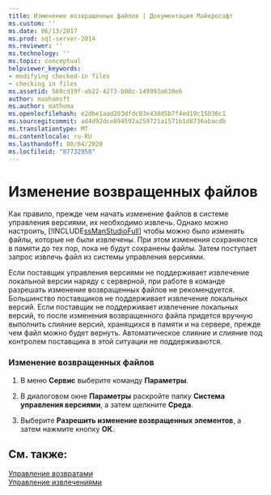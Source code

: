 ```yaml
---
title: Изменение возвращенных файлов | Документация Майкрософт
ms.custom: ''
ms.date: 06/13/2017
ms.prod: sql-server-2014
ms.reviewer: ''
ms.technology: ''
ms.topic: conceptual
helpviewer_keywords:
- modifying checked-in files
- checking in files
ms.assetid: 560cd19f-ab22-4273-b00c-149993a630e6
author: mashamsft
ms.author: mathoma
ms.openlocfilehash: e2dbe1aad203dfdc83e438d5b7f4ed19c15038c1
ms.sourcegitcommit: ad4d92dce894592a259721a1571b1d8736abacdb
ms.translationtype: MT
ms.contentlocale: ru-RU
ms.lasthandoff: 08/04/2020
ms.locfileid: "87732958"
---
```

# <a name="edit-checked-in-files"></a>Изменение возвращенных файлов
  Как правило, прежде чем начать изменение файлов в системе управления версиями, их необходимо извлечь. Однако можно настроить, [!INCLUDE[ssManStudioFull](../includes/ssmanstudiofull-md.md)] чтобы можно было изменять файлы, которые не были извлечены. При этом изменения сохраняются в памяти до тех пор, пока не будут сохранены файлы. Затем поступает запрос извлечь файл из системы управления версиями.  
  
 Если поставщик управления версиями не поддерживает извлечение локальной версии наряду с серверной, при работе в команде разрешать изменение возвращенных файлов не рекомендуется. Большинство поставщиков не поддерживает извлечение локальных версий. Если поставщик не поддерживает извлечение локальных версий, то после изменения возвращенного файла придется вручную выполнить слияние версий, хранящихся в памяти и на сервере, прежде чем файл можно будет вернуть. Автоматическое слияние и слияние под контролем поставщика в этой ситуации не поддерживаются.  
  
### <a name="to-edit-checked-in-files"></a>Изменение возвращенных файлов  
  
1.  В меню **Сервис** выберите команду **Параметры**.  
  
2.  В диалоговом окне **Параметры** раскройте папку **Система управления версиями**, а затем щелкните **Среда**.  
  
3.  Выберите **Разрешить изменение возвращенных элементов**, а затем нажмите кнопку **ОК**.  
  
## <a name="see-also"></a>См. также:  
 [Управление возвратами](../../2014/database-engine/manage-checkins.md)   
 [Управление извлечениями](../../2014/database-engine/manage-checkouts.md)  
  
  
